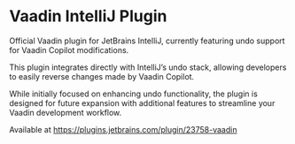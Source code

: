 # Vaadin IntelliJ Plugin

Official Vaadin plugin for JetBrains IntelliJ, currently featuring undo support for Vaadin Copilot modifications.

This plugin integrates directly with IntelliJ’s undo stack, allowing developers to easily reverse changes made by Vaadin Copilot.

While initially focused on enhancing undo functionality, the plugin is designed for future expansion with additional features to streamline your Vaadin development workflow.

Available at https://plugins.jetbrains.com/plugin/23758-vaadin
